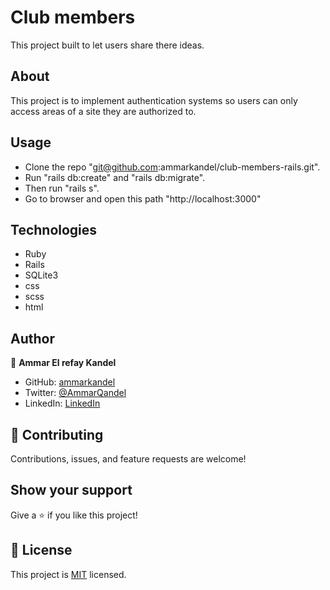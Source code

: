 # Club members

This project built to let users share there ideas.

## About

This project is to implement authentication systems so users can only access areas of a site they are authorized to.

## Usage

- Clone the repo "git@github.com:ammarkandel/club-members-rails.git".
- Run "rails db:create" and "rails db:migrate".
- Then run "rails s".
- Go to browser and open this path "http://localhost:3000"

## Technologies

- Ruby
- Rails
- SQLite3
- css
- scss
- html

## Author

👤 **Ammar El refay Kandel**

- GitHub: [ammarkandel](https://github.com/ammarkandel)
- Twitter: [@AmmarQandel](https://twitter.com/AmmarQandel)
- LinkedIn: [LinkedIn](https://www.linkedin.com/in/ammar-kandel-7b4100193/)

## 🤝 Contributing

Contributions, issues, and feature requests are welcome!

## Show your support

Give a ⭐️ if you like this project!

## 📝 License

This project is [MIT](LICENSE) licensed.
